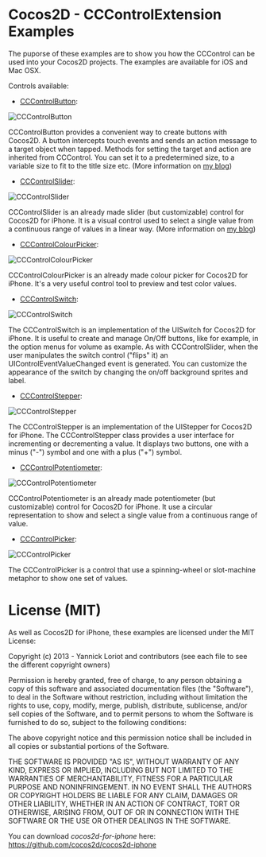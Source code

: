 Cocos2D - CCControlExtension Examples
=====================
The puporse of these examples are to show you how the CCControl can be used into your Cocos2D projects. The examples are available for iOS and Mac OSX.

Controls available:

 * [CCControlButton](http://yannickloriot.com/library/ios/cccontrolextension/Classes/CCControlButton.html):

![CCControlButton](http://github.com/YannickL/CCControlExtension/raw/master/screenshots/button.png)

CCControlButton provides a convenient way to create buttons with Cocos2D.
A button intercepts touch events and sends an action message to a target object when tapped. Methods for setting the target and action are inherited from CCControl. You can set it to a predetermined size, to a variable size to fit to the title size etc. (More information on [my blog](http://yannickloriot.com/2013/03/cccontrolextension-the-buttons/))

 * [CCControlSlider](http://yannickloriot.com/library/ios/cccontrolextension/Classes/CCControlSlider.html):

![CCControlSlider](http://github.com/YannickL/CCControlExtension/raw/master/screenshots/slider.png)

CCControlSlider is an already made slider (but customizable) control for Cocos2D for iPhone. It is a visual control used to select a single value from a continuous range of values in a linear way. (More information on [my blog](http://yannickloriot.com/2013/03/cccontrolextension-the-sliders/))

 * [CCControlColourPicker](http://yannickloriot.com/library/ios/cccontrolextension/Classes/CCControlColourPicker.html):

![CCControlColourPicker](http://github.com/YannickL/CCControlExtension/raw/master/screenshots/colorpicker.png)

CCControlColourPicker is an already made colour picker for Cocos2D for iPhone. It's a very useful control tool to preview and test color values.

* [CCControlSwitch](http://yannickloriot.com/library/ios/cccontrolextension/Classes/CCControlSwitch.html):

![CCControlSwitch](http://github.com/YannickL/CCControlExtension/raw/master/screenshots/switch.png)

The CCControlSwitch is an implementation of the UISwitch for Cocos2D for iPhone.
It is useful to create and manage On/Off buttons, like for example, in the option menus for volume as example. As with CCControlSlider, when the user manipulates the switch control ("flips" it) an UIControlEventValueChanged event is generated.
You can customize the appearance of the switch by changing the on/off background sprites and label.

* [CCControlStepper](http://yannickloriot.com/library/ios/cccontrolextension/Classes/CCControlStepper.html):

![CCControlStepper](http://github.com/YannickL/CCControlExtension/raw/master/screenshots/stepper.png)

The CCControlStepper is an implementation of the UIStepper for Cocos2D for iPhone.
The CCControlStepper class provides a user interface for incrementing or decrementing a value. It displays two buttons, one with a minus ("-") symbol and one with a plus ("+") symbol.

 * [CCControlPotentiometer](http://yannickloriot.com/library/ios/cccontrolextension/Classes/CCControlPotentiometer.html):

![CCControlPotentiometer](http://github.com/YannickL/CCControlExtension/raw/master/screenshots/potentiometer.png)

CCControlPotentiometer is an already made potentiometer (but customizable) control for Cocos2D for iPhone. It use a circular representation to show and select a single value from a continuous range of value.

* [CCControlPicker](http://yannickloriot.com/library/ios/cccontrolextension/Classes/CCControlPicker.html):

![CCControlPicker](http://github.com/YannickL/CCControlExtension/raw/master/screenshots/picker.png)

The CCControlPicker is a control that use a spinning-wheel or slot-machine metaphor to show one set of values.

License (MIT)
====================
As well as Cocos2D for iPhone, these examples are licensed under the MIT License:

Copyright (c) 2013 - Yannick Loriot and contributors
(see each file to see the different copyright owners)

Permission is hereby granted, free of charge, to any person obtaining a copy
of this software and associated documentation files (the "Software"), to deal
in the Software without restriction, including without limitation the rights
to use, copy, modify, merge, publish, distribute, sublicense, and/or sell
copies of the Software, and to permit persons to whom the Software is
furnished to do so, subject to the following conditions:

The above copyright notice and this permission notice shall be included in
all copies or substantial portions of the Software.

THE SOFTWARE IS PROVIDED "AS IS", WITHOUT WARRANTY OF ANY KIND, EXPRESS OR
IMPLIED, INCLUDING BUT NOT LIMITED TO THE WARRANTIES OF MERCHANTABILITY,
FITNESS FOR A PARTICULAR PURPOSE AND NONINFRINGEMENT. IN NO EVENT SHALL THE
AUTHORS OR COPYRIGHT HOLDERS BE LIABLE FOR ANY CLAIM, DAMAGES OR OTHER
LIABILITY, WHETHER IN AN ACTION OF CONTRACT, TORT OR OTHERWISE, ARISING FROM,
OUT OF OR IN CONNECTION WITH THE SOFTWARE OR THE USE OR OTHER DEALINGS IN
THE SOFTWARE.

You can download *cocos2d-for-iphone* here: https://github.com/cocos2d/cocos2d-iphone
